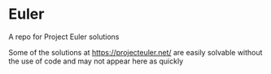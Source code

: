 # Euler
A repo for Project Euler solutions

Some of the solutions at https://projecteuler.net/ are easily solvable without the use of code and may not appear here as quickly
